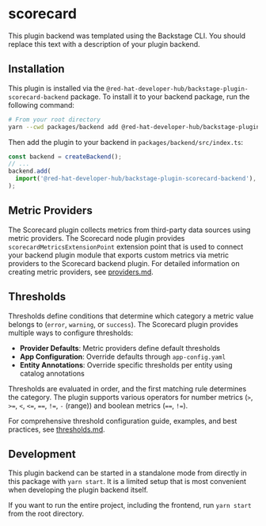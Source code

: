 # scorecard

This plugin backend was templated using the Backstage CLI. You should replace this text with a description of your plugin backend.

## Installation

This plugin is installed via the `@red-hat-developer-hub/backstage-plugin-scorecard-backend` package. To install it to your backend package, run the following command:

```bash
# From your root directory
yarn --cwd packages/backend add @red-hat-developer-hub/backstage-plugin-scorecard-backend
```

Then add the plugin to your backend in `packages/backend/src/index.ts`:

```ts
const backend = createBackend();
// ...
backend.add(
  import('@red-hat-developer-hub/backstage-plugin-scorecard-backend'),
);
```

## Metric Providers

The Scorecard plugin collects metrics from third-party data sources using metric providers. The Scorecard node plugin provides `scorecardMetricsExtensionPoint` extension point that is used to connect your backend plugin module that exports custom metrics via metric providers to the Scorecard backend plugin. For detailed information on creating metric providers, see [providers.md](./docs/providers.md).

## Thresholds

Thresholds define conditions that determine which category a metric value belongs to (`error`, `warning`, or `success`). The Scorecard plugin provides multiple ways to configure thresholds:

- **Provider Defaults**: Metric providers define default thresholds
- **App Configuration**: Override defaults through `app-config.yaml`
- **Entity Annotations**: Override specific thresholds per entity using catalog annotations

Thresholds are evaluated in order, and the first matching rule determines the category. The plugin supports various operators for number metrics (`>`, `>=`, `<`, `<=`, `==`, `!=`, `-` (range)) and boolean metrics (`==`, `!=`).

For comprehensive threshold configuration guide, examples, and best practices, see [thresholds.md](./docs/thresholds.md).

## Development

This plugin backend can be started in a standalone mode from directly in this
package with `yarn start`. It is a limited setup that is most convenient when
developing the plugin backend itself.

If you want to run the entire project, including the frontend, run `yarn start` from the root directory.
